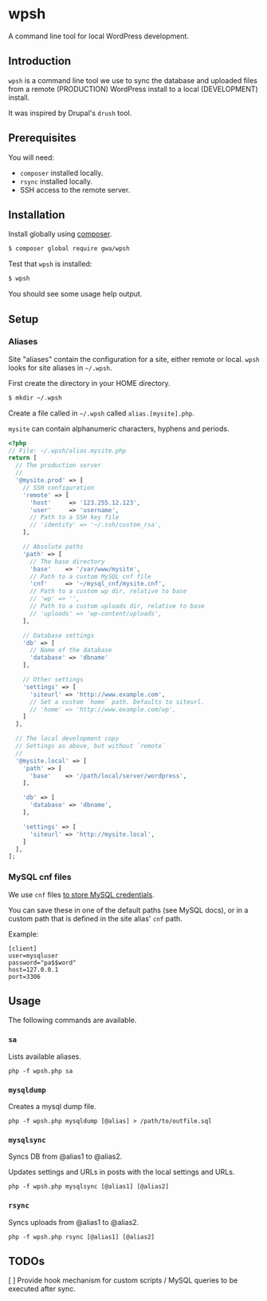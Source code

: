 # wpsh

A command line tool for local WordPress development.

## Introduction

`wpsh` is a command line tool we use to sync the database and uploaded files from a remote (PRODUCTION) WordPress install to a local (DEVELOPMENT) install.

It was inspired by Drupal's `drush` tool.

## Prerequisites

You will need:

* `composer` installed locally.
* `rsync` installed locally.
* SSH access to the remote server.

## Installation

Install globally using [composer](https://getcomposer.org).

```bash
$ composer global require gwa/wpsh
```

Test that `wpsh` is installed:

```bash
$ wpsh
```

You should see some usage help output.

## Setup

### Aliases

Site "aliases" contain the configuration for a site, either remote or local. `wpsh` looks for site aliases in `~/.wpsh`.

First create the directory in your HOME directory.

```bash
$ mkdir ~/.wpsh
```

Create a file called in `~/.wpsh` called `alias.[mysite].php`.

`mysite` can contain alphanumeric characters, hyphens and periods.

```php
<?php
// File: ~/.wpsh/alias.mysite.php
return [
  // The production server
  //
  '@mysite.prod' => [
    // SSH configuration
    'remote' => [
      'host'     => '123.255.12.123',
      'user'     => 'username',
      // Path to a SSH key file
      // 'identity' => '~/.ssh/custom_rsa',
    ],

    // Absolute paths
    'path' => [
      // The base directory
      'base'    => '/var/www/mysite',
      // Path to a custom MySQL cnf file
      'cnf'     => '~/mysql_cnf/mysite.cnf',
      // Path to a custom wp dir, relative to base
      // 'wp' => '',
      // Path to a custom uploads dir, relative to base
      // 'uploads' => 'wp-content/uploads',
    ],

    // Database settings
    'db' => [
      // Name of the database
      'database' => 'dbname'
    ],

    // Other settings
    'settings' => [
      'siteurl' => 'http://www.example.com',
      // Set a custom `home` path. Defaults to siteurl.
      // 'home' => 'http://www.example.com/wp',
    ]
  ],

  // The local development copy
  // Settings as above, but without `remote`
  //
  '@mysite.local' => [
    'path' => [
      'base'    => '/path/local/server/wordpress',
    ],

    'db' => [
      'database' => 'dbname',
    ],

    'settings' => [
      'siteurl' => 'http://mysite.local',
    ]
  ],
];
```

### MySQL cnf files

We use `cnf` files [to store MySQL credentials](http://dev.mysql.com/doc/refman/5.7/en/option-files.html).

You can save these in one of the default paths (see MySQL docs), or in a custom path that is defined in the site alias' `cnf` path.

Example:

```
[client]
user=mysqluser
password="pa$$word"
host=127.0.0.1
port=3306
```

## Usage

The following commands are available.

### `sa`

Lists available aliases.

```
php -f wpsh.php sa
```

### `mysqldump`

Creates a mysql dump file.

```
php -f wpsh.php mysqldump [@alias] > /path/to/outfile.sql
```

### `mysqlsync`

Syncs DB from @alias1 to @alias2.

Updates settings and URLs in posts with the local settings and URLs.

```
php -f wpsh.php mysqlsync [@alias1] [@alias2]
```

### `rsync`

Syncs uploads from @alias1 to @alias2.

```
php -f wpsh.php rsync [@alias1] [@alias2]
```

## TODOs

[ ] Provide hook mechanism for custom scripts / MySQL queries to be executed after sync.